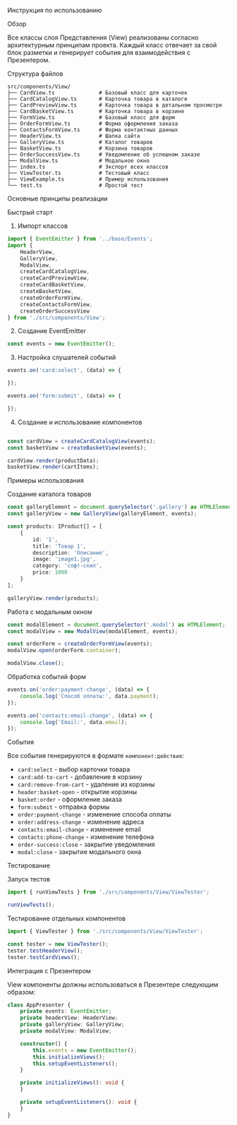 Инструкция по использованию

Обзор

Все классы слоя Представления (View) реализованы согласно архитектурным принципам проекта. Каждый класс отвечает за свой блок разметки и генерирует события для взаимодействия с Презентером.

Структура файлов

```
src/components/View/
├── CardView.ts              # Базовый класс для карточек
├── CardCatalogView.ts       # Карточка товара в каталоге
├── CardPreviewView.ts       # Карточка товара в детальном просмотре
├── CardBasketView.ts        # Карточка товара в корзине
├── FormView.ts              # Базовый класс для форм
├── OrderFormView.ts         # Форма оформления заказа
├── ContactsFormView.ts      # Форма контактных данных
├── HeaderView.ts            # Шапка сайта
├── GalleryView.ts           # Каталог товаров
├── BasketView.ts            # Корзина товаров
├── OrderSuccessView.ts      # Уведомление об успешном заказе
├── ModalView.ts             # Модальное окно
├── index.ts                 # Экспорт всех классов
├── ViewTester.ts            # Тестовый класс
├── ViewExample.ts           # Пример использования
└── test.ts                  # Простой тест
```

Основные принципы реализации


Быстрый старт

1. Импорт классов

```typescript
import { EventEmitter } from '../base/Events';
import { 
    HeaderView,
    GalleryView,
    ModalView,
    createCardCatalogView,
    createCardPreviewView,
    createCardBasketView,
    createBasketView,
    createOrderFormView,
    createContactsFormView,
    createOrderSuccessView
} from './src/components/View';
```

2. Создание EventEmitter

```typescript
const events = new EventEmitter();
```

3. Настройка слушателей событий

```typescript
events.on('card:select', (data) => {

});

events.on('form:submit', (data) => {

});
```

4. Создание и использование компонентов

```typescript

const cardView = createCardCatalogView(events);
const basketView = createBasketView(events);

cardView.render(productData);
basketView.render(cartItems);
```

Примеры использования

Создание каталога товаров

```typescript
const galleryElement = document.querySelector('.gallery') as HTMLElement;
const galleryView = new GalleryView(galleryElement, events);

const products: IProduct[] = [
    {
        id: '1',
        title: 'Товар 1',
        description: 'Описание',
        image: 'image1.jpg',
        category: 'софт-скил',
        price: 1000
    }
];

galleryView.render(products);
```

Работа с модальным окном

```typescript
const modalElement = document.querySelector('.modal') as HTMLElement;
const modalView = new ModalView(modalElement, events);

const orderForm = createOrderFormView(events);
modalView.open(orderForm.container);

modalView.close();
```

Обработка событий форм

```typescript
events.on('order:payment-change', (data) => {
    console.log('Способ оплаты:', data.payment);
});

events.on('contacts:email-change', (data) => {
    console.log('Email:', data.email);
});
```

События

Все события генерируются в формате `компонент:действие`:

- `card:select` - выбор карточки товара
- `card:add-to-cart` - добавление в корзину
- `card:remove-from-cart` - удаление из корзины
- `header:basket-open` - открытие корзины
- `basket:order` - оформление заказа
- `form:submit` - отправка формы
- `order:payment-change` - изменение способа оплаты
- `order:address-change` - изменение адреса
- `contacts:email-change` - изменение email
- `contacts:phone-change` - изменение телефона
- `order-success:close` - закрытие уведомления
- `modal:close` - закрытие модального окна

Тестирование

Запуск тестов

```typescript
import { runViewTests } from './src/components/View/ViewTester';

runViewTests();
```

Тестирование отдельных компонентов

```typescript
import { ViewTester } from './src/components/View/ViewTester';

const tester = new ViewTester();
tester.testHeaderView();
tester.testCardViews();
```

Интеграция с Презентером

View компоненты должны использоваться в Презентере следующим образом:

```typescript
class AppPresenter {
    private events: EventEmitter;
    private headerView: HeaderView;
    private galleryView: GalleryView;
    private modalView: ModalView;

    constructor() {
        this.events = new EventEmitter();
        this.initializeViews();
        this.setupEventListeners();
    }

    private initializeViews(): void { 
    }

    private setupEventListeners(): void {
    }
}
```
